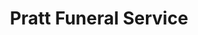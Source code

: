---
title: "Pratt Funeral Service"
url: /richland-center/pratt-funeral-service/
shop: funeral directors
---
